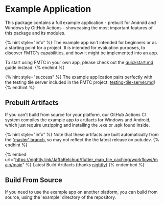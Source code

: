 # Example Application

This package contains a full example application - prebuilt for Android and Windows by GitHub Actions - showcasing the most important features of this package and its modules.

{% hint style="info" %}
The example app isn't intended for beginners or as a starting point for a project. It is intended for evaluation purposes, to discover FMTC's capabilities, and how it might be implemented into an app.

To start using FMTC in your own app, please check out the [quickstart.md](quickstart.md "mention") guide instead.
{% endhint %}

{% hint style="success" %}
The example application pairs perfectly with the testing tile server included in the FMTC project: [testing-tile-server.md](../usage/bulk-downloading/testing-tile-server.md "mention")!
{% endhint %}

## Prebuilt Artifacts

If you can't build from source for your platform, our GitHub Actions CI system compiles the example app to artifacts for Windows and Android, which just require unzipping and installing the .exe or .apk found inside.

{% hint style="info" %}
Note that these artifacts are built automatically from the ['master' branch](https://github.com/fleaflet/flutter\_map), so may not reflect the the latest release on pub.dev.
{% endhint %}

{% embed url="https://nightly.link/JaffaKetchup/flutter_map_tile_caching/workflows/main/main" %}
Latest Build Artifacts (thanks [nightly](https://nightly.link/))
{% endembed %}

## Build From Source

If you need to use the example app on another platform, you can build from source, using the 'example' directory of the repository.
